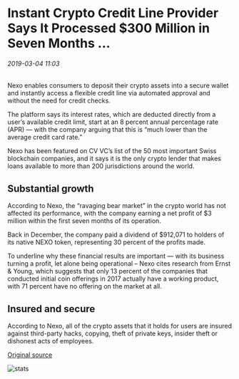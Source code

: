 # Instant Crypto Credit Line Provider Says It Processed $300 Million in Seven Months ...

###### 2019-03-04 11:03

Nexo enables consumers to deposit their crypto assets into a secure wallet and instantly access a flexible credit line via automated approval and without the need for credit checks.

The platform says its interest rates, which are deducted directly from a user’s available credit limit, start at an 8 percent annual percentage rate (APR) — with the company arguing that this is “much lower than the average credit card rate.”

Nexo has been featured on CV VC’s list of the 50 most important Swiss blockchain companies, and it says it is the only crypto lender that makes loans available to more than 200 jurisdictions around the world.

## Substantial growth

According to Nexo, the “ravaging bear market” in the crypto world has not affected its performance, with the company earning a net profit of $3 million within the first seven months of its operation.

Back in December, the company paid a dividend of $912,071 to holders of its native NEXO token, representing 30 percent of the profits made.

To underline why these financial results are important — with its business turning a profit, let alone being operational – Nexo cites research from Ernst & Young, which suggests that only 13 percent of the companies that conducted initial coin offerings in 2017 actually have a working product, with 71 percent have no offering on the market at all.

## Insured and secure

According to Nexo, all of the crypto assets that it holds for users are insured against third-party hacks, copying, theft of private keys, insider theft or dishonest acts of employees.

[Original source](https://cointelegraph.com/news/instant-crypto-credit-line-provider-says-it-processed-300-million-in-seven-months)

![stats](https://c.statcounter.com/11760860/0/a89fa40b/1/ "stats")